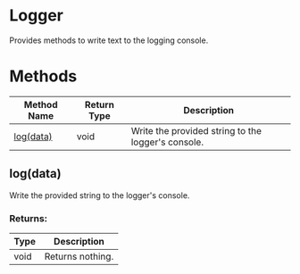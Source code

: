 # Logger
Provides methods to write text to the logging console.

# Methods
|Method Name|Return Type|Description|
|-|-|-
[log(data)](#log~data~)|void|Write the provided string to the logger's console.<br />

## <a name="log~data~"></a>log(data)
Write the provided string to the logger's console.

### Returns:
|Type|Description|
|-|-
void|Returns nothing.

